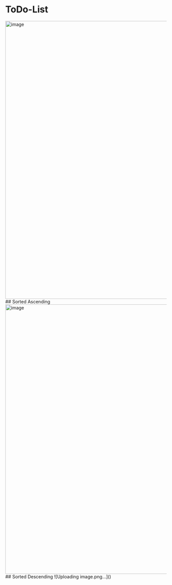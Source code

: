 # ToDo-List
<img width="865" alt="image" src="https://github.com/Shashwat3012/ToDo-List/assets/97380435/cd4f0278-fa62-431e-bb4b-cfa4941fa4bc">
## Sorted Ascending
<img width="839" alt="image" src="https://github.com/Shashwat3012/ToDo-List/assets/97380435/32ab8128-49c1-4f47-b14b-5b4139ddc1c2">
## Sorted Descending
![Uploading image.png…]()

